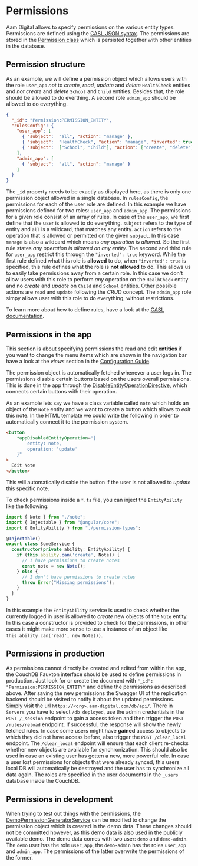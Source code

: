 # Permissions
Aam Digital allows to specify permissions on the various entity types.
Permissions are defined using the [CASL JSON syntax](https://casl.js.org/v5/en/guide/define-rules#the-shape-of-raw-rule).
The permissions are stored in the [Permission class](../../classes/Permission.html) which is persisted together with other entities in the database.

## Permission structure
As an example, we will define a permission object which allows users with the role `user_app` *not* to *create*, *read*, *update* and *delete* `HealthCheck` entities and *not* *create* and *delete* `School` and `Child` entities.
Besides that, the role should be allowed to do everthing.
A second role `admin_app` should be allowed to do everything.

```JSON
{
  "_id": "Permission:PERMISSION_ENTITY",
  "rulesConfig": {
    "user_app": [
      { "subject":  "all", "action": "manage" },
      { "subject":  "HealthCheck", "action": "manage", "inverted": true },
      { "subject":  ["School", "Child"], "action": ["create", "delete"], "inverted": true }
    ],
    "admin_app": [
      { "subject":  "all", "action": "manage" }
    ]
  }
}
```
The `_id` property needs to be exactly as displayed here, as there is only one permission object allowed in a single database.
In `rulesConfig`, the permissions for each of the user role are defined.
In this example we have permissions defined for two roles: `user_app` and `admin_app`.
The permissions for a given role consist of an array of rules.
In case of the `user_app`, we first define that the user is allowed to do everything.
`subject` refers to the type of entity and `all` is a wildcard, that matches any entity.
`action` refers to the operation that is allowed or permitted on the given `subject`.
In this case `manage` is also a wildcard which means *any operation is allowed*.
So the first rule states *any operation is allowed on any entity*.
The second and third rule for `user_app` restrict this through the `"inverted": true` keyword.
While the first rule defined what this role is **allowed** to do, when `"inverted": true` is specified, this rule defines what the role is **not allowed** to do.
This allows us to easily take permissions away from a certain role.
In this case we don't allow users with this role to perform *any* operation on the `HealhCheck` entity and no *create* and *update* on `Child` and `School` entities.
Other possible actions are `read` and `update` following the *CRUD* concept.
The `admin_app` role simpy allows user with this role to do everything, without restrictions.

To learn more about how to define rules, have a look at the [CASL documentation](https://casl.js.org/v5/en/guide/define-rules#rules).

## Permissions in the app
This section is about specifying permissions the read and edit **entities** if you want to change the menu items which are shown in the navigation bar have a look at the *views* section in the [Configuration Guide](./configuration.html).

The permission object is automatically fetched whenever a user logs in.
The permissions disable certain buttons based on the users overall permissions.
This is done in the app through the [DisableEntityOperationDirective](../../directives/DisableEntityOperationDirective.html), which connects certain buttons with their operation.

As an example lets say we have a class variable called `note` which holds an object of the `Note` entity and we want to create a button which allows to *edit* this note.
In the HTML template we could write the following in order to automatically connect it to the permission system.

```HTML
<button
    *appDisabledEntityOperation="{
        entity: note,
        operation: 'update'
    }"
>
  Edit Note
</button>
```
This will automatically disable the button if the user is not allowed to *update* this specific note.

To check permissions inside a `*.ts` file, you can inject the `EntityAbility` like the following:

```typescript
import { Note } from "./note";
import { Injectable } from "@angular/core";
import { EntityAbility } from "./permission-types";

@Injectable()
export class SomeService {
  constructor(private ability: EntityAbility) {
    if (this.ability.can('create', Note)) {
      // I have permissions to create notes
      const note = new Note();
    } else {
      // I don't have permissions to create notes
      throw Error("Missing permissions");
    }
  }
}
```
In this example the `EntityAbility` service is used to check whether the currently logged in user is allowed to _create_ new objects of the `Note` entity.
In this case a constructor is provided to check for the permissions, in other cases it might make more sense to use a instance of an object like `this.ability.can('read', new Note())`.

## Permissions in production
As permissions cannot directly be created and edited from within the app, the CouchDB Fauxton interface should be used to define permissions in production.
Just look for or create the document with `"_id": "Permission:PERMISSION_ENTITY"` and define the permissions as described above.
After saving the new permissions the Swagger UI of the replication backend should be visited to notify it about the updated permissions.
Simply visit the url `https://<org>.aam-digital.com/db/api/`.
There in `Servers` you have to select `/db deployed`, use the admin credentials in the `POST /_session` endpoint to gain a access token and then trigger the `POST /rules/reload` endpoint.
If successful, the response will show the newly fetched rules.
In case some users might have **gained** access to objects to which they did not have access before, also trigger the `POST /clear_local` endpoint.
The `/clear_local` endpoint will ensure that each client re-checks whether new objects are available for synchronization.
This should also be used in case an existing user has gotten a new, more powerful role.
In case a user lost permissions for objects that were already synced, this users local DB will automatically be destroyed and the user has to synchronize all data again.
The roles are specified in the user documents in the `_users` database inside the CouchDB.

## Permissions in development
When trying to test out things with the permissions, the [DemoPermissionGeneratorService](../../Injectable/DemoPermissionGeneratorService.html) can be modified to change the permission object which is created in the demo data.
These changes should not be committed however, as this demo data is also used in the publicly available demo.
The demo data comes with two user: `demo` and `demo-admin`.
The `demo` user has the role `user_app`, the `demo-admin` has the roles `user_app` and `admin_app`.
The permissions of the latter overwrite the permissions of the former.
